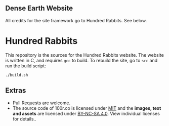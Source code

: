 ## Dense Earth Website

All credits for the site framework go to Hundred Rabbits. See below.

# Hundred Rabbits

This repository is the sources for the Hundred Rabbits website. The website is written in C, and requires `gcc` to build. To rebuild the site, go to `src` and run the build script:

```
./build.sh
```

## Extras

- Pull Requests are welcome.
- The source code of 100r.co is licensed under [MIT](https://github.com/hundredrabbits/100r.co/blob/master/LICENSE) and the **images, text and assets** are licensed under [BY-NC-SA 4.0](https://github.com/hundredrabbits/100r.co/blob/master/LICENSE.by-nc-sa-4.0.md). View individual licenses for details..
